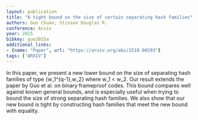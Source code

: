 ```yaml
---
layout: publication
title: "A tight bound on the size of certain separating hash families"
authors: Guo Chuan, Stinson Douglas R.
conference: Arxiv
year: 2015
bibkey: guo2015a
additional_links:
- {name: "Paper", url: "https://arxiv.org/abs/1510.00293"}
tags: ['ARXIV']
---
```

In this paper, we present a new lower bound on the size of separating hash families of type {w_1^{q-1},w_2} where w_1 < w_2. Our result extends the paper by Guo et al. on binary frameproof codes. This bound compares well against known general bounds, and is especially useful when trying to bound the size of strong separating hash families. We also show that our new bound is tight by constructing hash families that meet the new bound with equality.